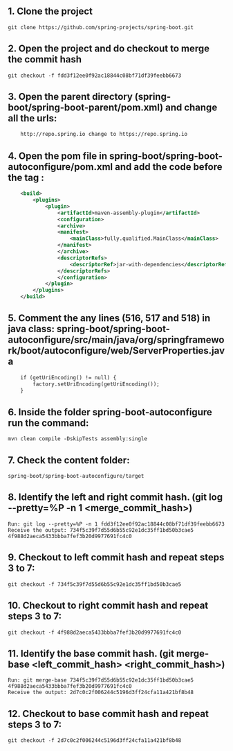  ## 1. Clone the project 
    git clone https://github.com/spring-projects/spring-boot.git

## 2. Open the project and do checkout to merge the commit hash
    git checkout -f fdd3f12ee0f92ac18844c08bf71df39feebb6673

## 3. Open the parent directory (spring-boot/spring-boot-parent/pom.xml) and change all the urls:
```xml
    http://repo.spring.io change to https://repo.spring.io
```

## 4. Open the pom file in spring-boot/spring-boot-autoconfigure/pom.xml and add the code before the tag  </project>:
```xml
    <build>
        <plugins>
            <plugin>
                <artifactId>maven-assembly-plugin</artifactId> 
                <configuration> 
                <archive> 
                <manifest> 
                    <mainClass>fully.qualified.MainClass</mainClass> 
                </manifest> 
                </archive> 
                <descriptorRefs> 
                    <descriptorRef>jar-with-dependencies</descriptorRef> 
                </descriptorRefs> 
                </configuration> 
            </plugin>
        </plugins>
    </build>
```

## 5. Comment the any lines (516, 517 and 518) in java class: spring-boot/spring-boot-autoconfigure/src/main/java/org/springframework/boot/autoconfigure/web/ServerProperties.java
```xml
    if (getUriEncoding() != null) {
        factory.setUriEncoding(getUriEncoding());
    }
```

## 6. Inside the folder  spring-boot-autoconfigure run the command:
    mvn clean compile -DskipTests assembly:single

## 7. Check the content folder: 
    spring-boot/spring-boot-autoconfigure/target

## 8. Identify the left and right commit hash. (git log --pretty=%P -n 1 <merge_commit_hash>)
    Run: git log --pretty=%P -n 1 fdd3f12ee0f92ac18844c08bf71df39feebb6673 
    Receive the output: 734f5c39f7d55d6b55c92e1dc35ff1bd50b3cae5 4f988d2aeca5433bbba7fef3b20d9977691fc4c0 

## 9. Checkout to left commit hash and repeat steps 3 to 7:
    git checkout -f 734f5c39f7d55d6b55c92e1dc35ff1bd50b3cae5

## 10. Checkout to right commit hash and repeat steps 3 to 7:
    git checkout -f 4f988d2aeca5433bbba7fef3b20d9977691fc4c0

## 11. Identify the base commit hash. (git merge-base <left_commit_hash> <right_commit_hash>)
    Run: git merge-base 734f5c39f7d55d6b55c92e1dc35ff1bd50b3cae5 4f988d2aeca5433bbba7fef3b20d9977691fc4c0 
    Receive the output: 2d7c0c2f006244c5196d3ff24cfa11a421bf8b48  

## 12. Checkout to base commit hash and repeat steps 3 to 7:
    git checkout -f 2d7c0c2f006244c5196d3ff24cfa11a421bf8b48